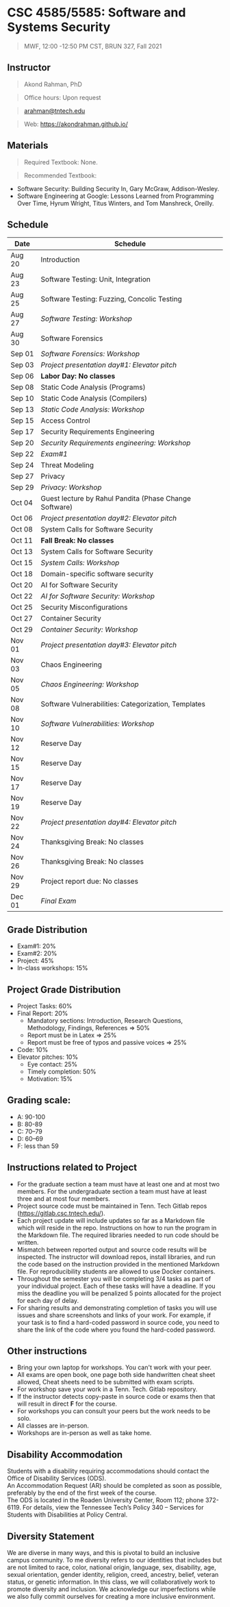 # CSC 4585/5585: Software and Systems Security 
> MWF, 12:00 -12:50 PM CST, BRUN 327, Fall 2021

## Instructor 

> Akond Rahman, PhD 

> Office hours: Upon request 

> arahman@tntech.edu 

> Web: https://akondrahman.github.io/ 




## Materials 

> Required Textbook: None. 

> Recommended Textbook:  
- Software Security: Building Security In, Gary McGraw, Addison-Wesley.    
- Software Engineering at Google: Lessons Learned from Programming Over Time, Hyrum Wright, Titus Winters, and Tom Manshreck, Oreilly.    



## Schedule 


| Date    |  Schedule                                              |
|---------|--------------------------------------------------------|
| Aug 20  | Introduction                                           |
| Aug 23  | Software Testing: Unit, Integration                    |
| Aug 25  | Software Testing: Fuzzing, Concolic Testing            |
| Aug 27  | _Software Testing: Workshop_                           |
| Aug 30  | Software Forensics                                     |
| Sep 01  | _Software Forensics: Workshop_                         |
| Sep 03  | _Project presentation day#1: Elevator pitch_           |
| Sep 06  | **Labor Day: No classes**                              |
| Sep 08  |  Static Code Analysis  (Programs)                      |
| Sep 10  |  Static Code Analysis  (Compilers)                     |
| Sep 13  | _Static Code Analysis: Workshop_                       |
| Sep 15  | Access Control                                         |
| Sep 17  | Security Requirements Engineering                      |
| Sep 20  | _Security Requirements engineering: Workshop_          |
| Sep 22  | _Exam#1_                                               |
| Sep 24  | Threat Modeling                                        |
| Sep 27  | Privacy                                                |
| Sep 29  | _Privacy: Workshop_                                    |
| Oct 04  | Guest lecture by Rahul Pandita (Phase Change Software) |                                             
| Oct 06  | _Project presentation day#2: Elevator pitch_           |                 
| Oct 08  | System Calls for Software Security                     |
| Oct 11  | **Fall Break: No classes**                             |
| Oct 13  | System Calls for Software Security                     |
| Oct 15  | _System Calls: Workshop_                               |
| Oct 18  | Domain-specific software security                      |
| Oct 20  | AI for Software Security                               |
| Oct 22  | _AI for Software Security: Workshop_                   |
| Oct 25  | Security Misconfigurations                             |    
| Oct 27  | Container Security                                     |
| Oct 29  | _Container Security: Workshop_                         |
| Nov 01  | _Project presentation day#3: Elevator pitch_           |
| Nov 03  | Chaos Engineering                                      |
| Nov 05  | _Chaos Engineering: Workshop_                          |
| Nov 08  | Software Vulnerabilities: Categorization, Templates    |
| Nov 10  | _Software Vulnerabilities: Workshop_                   |
| Nov 12  | Reserve Day                                            |
| Nov 15  | Reserve Day                                            |
| Nov 17  | Reserve Day                                            |
| Nov 19  | Reserve Day                                            |
| Nov 22  | _Project presentation day#4: Elevator pitch_           |
| Nov 24  | Thanksgiving Break: No classes                         |
| Nov 26  | Thanksgiving Break: No classes                         |
| Nov 29  | Project report due: No classes                         |
| Dec 01  | _Final Exam_                                           |

 
## Grade Distribution 

- Exam#1: 20%
- Exam#2: 20% 
- Project: 45% 
- In-class workshops: 15% 

## Project Grade Distribution 
- Project Tasks: 60%
- Final Report: 20%
  - Mandatory sections: Introduction, Research Questions, Methodology, Findings, References => 50% 
  - Report must be in Latex => 25% 
  - Report must be free of typos and passive voices => 25% 
- Code: 10% 
- Elevator pitches: 10% 
  - Eye contact: 25%
  - Timely completion: 50%
  - Motivation: 15% 


## Grading scale: 
  - A: 90-100 
  - B: 80-89 
  - C: 70–79 
  - D: 60–69
  - F: less than 59


## Instructions related to Project 
- For the graduate section a team must have at least one and at most two members. For the undergraduate section a team must have at least three and at most four members.   
- Project source code must be maintained in Tenn. Tech Gitlab repos (https://gitlab.csc.tntech.edu/). 
- Each project update will include updates so far as a Markdown file which will reside in the repo. Instructions on how to run the program in the Markdown file. The required libraries needed to run code should be written.  
- Mismatch between reported output and source code results will be inspected. The instructor will download repos, install libraries, and run the code based on the instruction provided in the mentioned Markdown file. For reproducibility students are allowed to use Docker containers.   
- Throughout the semester you will be completing 3/4 tasks as part of your individual project. Each of these tasks will have a deadline. If you miss the deadline you will be penalized 5 points allocated for the project for each day of delay. 
- For sharing results and demonstrating completion of tasks you will use issues and share screenshots and links of your work. For example, if your task is to find a hard-coded password in source code, you need to share the link of the code where you found the hard-coded password. 


## Other instructions 
- Bring your own laptop for workshops. You can't work with your peer. 
- All exams are open book, one page both side handwritten cheat sheet allowed, Cheat sheets need to be submitted with exam scripts. 
- For workshop save your work in a Tenn. Tech. Gitlab repository. 
- If the instructor detects copy-paste in source code or exams then that will result in direct **F** for the course.  
- For workshops you can consult your peers but the work needs to be solo. 
- All classes are in-person. 
- Workshops are in-person as well as take home. 


## Disability Accommodation

Students with a disability requiring accommodations should contact the Office of Disability Services (ODS).  
An Accommodation Request (AR) should be completed as soon as possible, preferably by the end of the first week of the course.  
The ODS is located in the Roaden University Center, Room 112; phone 372-6119. 
For details, view the Tennessee Tech’s Policy 340 – Services for Students with Disabilities at Policy Central.


## Diversity Statement

We are diverse in many ways, and this is pivotal to build an inclusive campus community.
To me diversity refers to our identities that includes but are not limited to race, color, national origin, language,
sex, disability, age, sexual orientation, gender identity, religion, creed, ancestry, belief, veteran status, or genetic
information. In this class, we will collaboratively work to promote diversity and inclusion. We acknowledge
our imperfections while we also fully commit ourselves for creating a more inclusive environment.
